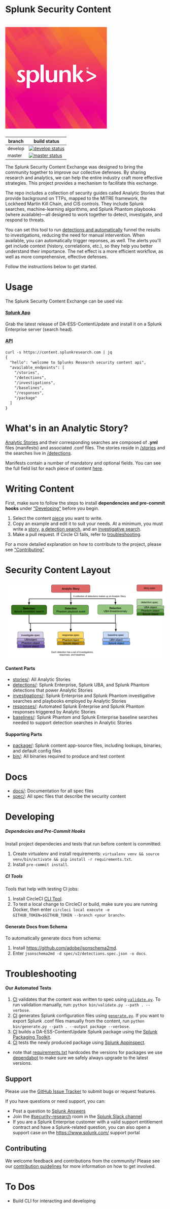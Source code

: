 # Splunk Security Content
![security-content](docs/static/logo.png) 
=====

| branch | build status |
| ---    | ---          |
| develop| [![develop status](https://circleci.com/gh/splunk/security-content/tree/develop.svg?style=svg&circle-token=67ad1fa7779c57d7e5bcfc42bd617baf607ec269)](https://circleci.com/gh/splunk/security-content/tree/develop)|
| master | [![master status](https://circleci.com/gh/splunk/security-content/tree/master.svg?style=svg&circle-token=67ad1fa7779c57d7e5bcfc42bd617baf607ec269)](https://circleci.com/gh/splunk/security-content/tree/master)|

The Splunk Security Content Exchange was designed to bring the community together to improve our collective defenses. By sharing research and analytics, we can help the entire industry craft more effective strategies. This project provides a mechanism to facilitate this exchange. 

The repo includes a collection of security guides called Analytic Stories that provide background on TTPs, mapped to the MITRE framework, the Lockheed Martin Kill Chain, and CIS controls. They include Splunk searches, machine-learning algorithms, and Splunk Phantom playbooks (where available)—all designed to work together to detect, investigate, and respond to threats. 

You can set this tool to run [detections and automatically](https://github.com/splunk/analytic_story_execution) funnel the results to investigations, reducing the need for manual intervention. When available, you can automatically trigger reponses, as well. The alerts you'll get include context (history, correlations, etc.), so they help you better understand their importance. The net effect is a more efficient workflow, as well as more comprehensive, effective defenses.

Follow the instructions below to get started.


# Usage
The Splunk Security Content Exchange can be used via:

#### [Splunk App](https://github.com/splunk/security-content/releases)
Grab the latest release of DA-ESS-ContentUpdate and install it on a Splunk Enterprise server (search head).

#### [API](https://docs.splunkresearch.com/?version=latest)
```
curl -s https://content.splunkresearch.com | jq
{
  "hello": "welcome to Splunks Research security content api",
  "available_endpoints": [
    "/stories",
    "/detections",
    "/investigations",
    "/baselines",
    "/responses",
    "/package"
  ]
}
```

# What's in an Analytic Story?
[Analytic Stories](https://github.com/splunk/security-content/blob/develop/docs/stories_categories.md) and their corresponding searches are composed of **.yml** files (manifests) and associated .conf files. The stories reside in [/stories](https://github.com/splunk/security-content/tree/develop/stories) and the searches live in [/detections](https://github.com/splunk/security-content/tree/develop/detections). 

Manifests contain a number of mandatory and optional fields. You can see the full field list for each piece of content [here](https://github.com/splunk/security-content/tree/develop/docs#spec-documentation).

# Writing Content
First, make sure to follow the steps to install **dependencies and pre-commit hooks** under ["Developing"](https://github.com/splunk/security-content#developing) before you begin. 

1. Select the content [piece](https://github.com/splunk/security-content#content-parts) you want to write. 
2. Copy an example and edit it to suit your needs. At a minimum, you must write a [story](stories/), [a detection search](detections/), and an [investigative search](investigations/).
3. Make a pull request. If Circle CI fails, refer to [troubleshooting](https://github.com/splunk/security-content#troubleshooting).

For a more detailed explanation on how to contribute to the project, please see ["Contributing"](#Contributing)

# Security Content Layout
![](docs/static/structure.png)

#### Content Parts
* [stories/](stories/): All Analytic Stories 
* [detections/](detections/): Splunk Enterprise, Splunk UBA, and Splunk Phantom detections that power Analytic Stories
* [investigations/](investigations/): Splunk Enterprise and Splunk Phantom investigative searches and playbooks employed by Analytic Stories
* [responses/](responses/): Automated Splunk Enterprise and Splunk Phantom responses triggered by Analytic Stories
* [baselines/](baselines/): Splunk Phantom and Splunk Enterprise baseline searches needed to support detection searches in Analytic Stories

#### Supporting Parts
* [package/](package/): Splunk content app-source files, including lookups, binaries, and default config files
* [bin/](bin/): All binaries required to produce and test content

# Docs
* [docs/](docs/): Documentation for all spec files
* [spec/](spec/): All spec files that describe the security content

# Developing
##### Dependecies and Pre-Commit Hooks
Install project dependecies and tests that run before content is committed:

1. Create virtualenv and install requirements: `virtualenv venv && source venv/bin/activate && pip install -r requirements.txt`.
2. Install `pre-commit install`.

##### CI Tools
Tools that help with testing CI jobs:

1. Install CircleCI [CLI Tool](https://circleci.com/docs/2.0/local-cli/).
2. To test a local change to CircleCI or build, make sure you are running Docker, then enter
`circleci local execute -e GITHUB_TOKEN=$GITHUB_TOKEN --branch <your branch>`.

#### Generate Docs from Schema 
To automatically generate docs from schema:

1. Install https://github.com/adobe/jsonschema2md.
2. Enter `jsonschema2md -d spec/v2/detections.spec.json -o docs`.

# Troubleshooting
#### Our Automated Tests
1. [CI](https://github.com/splunk/security-content/blob/44946063173f7bc9921f0da0aa62139c084d1c51/.circleci/config.yml#L27) validates that the content was written to spec using [`validate.py`](https://github.com/splunk/security-content/blob/runstory/bin/generate.py). To run validation manually, run: `python bin/validate.py --path . --verbose`.
2. [CI](https://github.com/splunk/security-content/blob/44946063173f7bc9921f0da0aa62139c084d1c51/.circleci/config.yml#L60) generates Splunk configuration files using [`generate.py`](https://github.com/splunk/security-content/blob/develop/bin/generate.py). If you want to export Splunk .conf files manually from the content, run `python bin/generate.py --path . --output package --verbose`.
3. [CI](https://github.com/splunk/security-content/blob/44946063173f7bc9921f0da0aa62139c084d1c51/.circleci/config.yml#L107) builds a DA-ESS-ContentUpdate Splunk package using the [Splunk Packaging Toolkit](http://dev.splunk.com/view/packaging-toolkit/SP-CAAAE9V). 
4. [CI](https://github.com/splunk/security-content/blob/44946063173f7bc9921f0da0aa62139c084d1c51/.circleci/config.yml#L145) tests the newly produced package using [Splunk Appinspect](http://dev.splunk.com/view/appinspect/SP-CAAAE9U).

* note that [requirements.txt](https://github.com/splunk/security-content/blob/develop/requirements.txt) hardcodes the versions for packages we use [dependabot](https://dependabot.com/) to make sure we safely always upgrade to the latest versions. 

## Support
Please use the [GitHub Issue Tracker](https://github.com/splunk/security-content/issues) to submit bugs or request features.

If you have questions or need support, you can:

* Post a question to [Splunk Answers](http://answers.splunk.com)
* Join the [#security-research](https://splunk-usergroups.slack.com/messages/C1RH09ERM/) room in the [Splunk Slack channel](http://splunk-usergroups.slack.com)
* If you are a Splunk Enterprise customer with a valid support entitlement contract and have a Splunk-related question, you can also open a support case on the https://www.splunk.com/ support portal

## Contributing
We welcome feedback and contributions from the community! Please see our [contribution guidelines](docs/CONTRIBUTING.md) for more information on how to get involved. 

# To Dos
* Build CLI for interacting and developing
